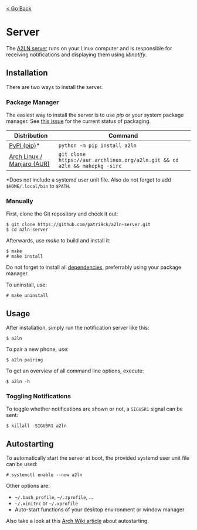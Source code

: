 [< Go Back](index.md)

# Server
The [A2LN server](https://github.com/patri9ck/a2ln-server) runs on your Linux computer and is responsible for receiving notifications and displaying them using _libnotify_.

## Installation
There are two ways to install the server.

### Package Manager
The easiest way to install the server is to use _pip_ or your system package manager. See [this issue](https://github.com/patri9ck/a2ln-server/issues/2) for the current status of packaging.

Distribution | Command
------------ | -------
[PyPI (pip)](https://pypi.org/project/a2ln/)* | `python -m pip install a2ln`
[Arch Linux / Manjaro (AUR)](https://aur.archlinux.org/packages/a2ln/) | `git clone https://aur.archlinux.org/a2ln.git && cd a2ln && makepkg -sirc`

*Does not include a systemd user unit file. Also do not forget to add `$HOME/.local/bin` to `$PATH`.

### Manually
First, clone the Git repository and check it out:
```
$ git clone https://github.com/patri9ck/a2ln-server.git
$ cd a2ln-server
```

Afterwards, use _make_ to build and install it:
```
$ make
# make install
```

Do not forget to install all [dependencies](https://github.com/patri9ck/a2ln-server/blob/main/requirements.txt), preferrably using your package manager.

To uninstall, use:
```
# make uninstall
```

## Usage
After installation, simply run the notification server like this:
```
$ a2ln
```

To pair a new phone, use:
```
$ a2ln pairing
```

To get an overview of all command line options, execute:
```
$ a2ln -h
```

### Toggling Notifications
To toggle whether notifications are shown or not, a `SIGUSR1` signal can be sent:
```
$ killall -SIGUSR1 a2ln
```

## Autostarting
To automatically start the server at boot, the provided systemd user unit file can be used:
```
# systemctl enable --now a2ln
```

Other options are:
- `~/.bash_profile`, `~/.zprofile`, ...
- `~/.xinitrc` or `~/.xprofile`
- Auto-start functions of your desktop environment or window manager

Also take a look at this [Arch Wiki article](https://wiki.archlinux.org/title/autostarting) about autostarting.
